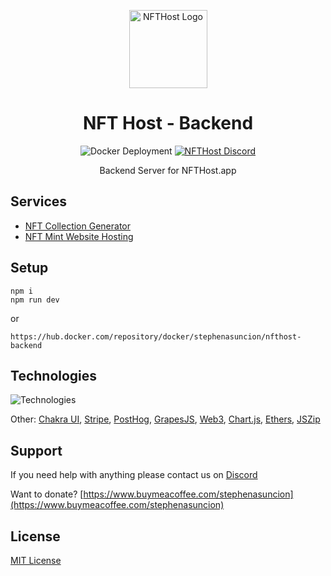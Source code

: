 <p align="center">
    <a href='https://www.nfthost.app/' rel='nofollow'>
        <img src='https://www.nfthost.app/assets/logo.png' alt='NFTHost Logo' width='125px'/>
    </a>
</p>

<h1 align="center">NFT Host - Backend</h1>

<p align="center">
    <img src='https://github.com/stephenasuncionDEV/nfthost-backend/actions/workflows/docker-deployment.yml/badge.svg?branch=main' alt='Docker Deployment'>
    <a href="https://discord.gg/BMZZXZMnmv" rel="nofollow">
        <img src='https://img.shields.io/discord/925910496354381854.svg?color=7289da&label=discord&logo=discord&style=flat' alt='NFTHost Discord' />
    </a>
</p>

<p align="center">
    Backend Server for NFTHost.app
</p>

## Services

<ul>
    <li><a href='https://www.nfthost.app/dashboard/generator' rel="nofollow">NFT Collection Generator</a></li>
    <li><a href='https://www.nfthost.app/dashboard/website' rel="nofollow">NFT Mint Website Hosting</a></li>
</ul>

## Setup

```
npm i 
npm run dev
```
or

```
https://hub.docker.com/repository/docker/stephenasuncion/nfthost-backend
```

## Technologies

![Technologies](https://skillicons.dev/icons?i=nodejs,express,nextjs,vercel,mongodb,docker,sass,git&theme=light)

Other: [Chakra UI](https://chakra-ui.com/), [Stripe](https://stripe.com/en-ca), [PostHog](https://posthog.com/), [GrapesJS](https://grapesjs.com/), [Web3](https://web3js.readthedocs.io/en/v1.7.5/), [Chart.js](https://www.chartjs.org/), [Ethers](https://docs.ethers.io/v5/), [JSZip](https://stuk.github.io/jszip/)

## Support

If you need help with anything please contact us on [Discord](https://discord.gg/BMZZXZMnmv)

Want to donate? [https://www.buymeacoffee.com/stephenasuncion](https://www.buymeacoffee.com/stephenasuncion)

## License

[MIT License](https://github.com/stephenasuncionDEV/nfthost-backend/blob/main/LICENSE)
